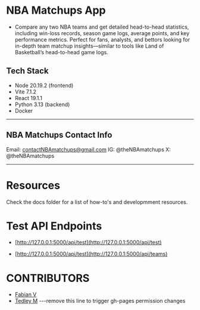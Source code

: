 # NBA Matchups App

- Compare any two NBA teams and get detailed head-to-head statistics, including win-loss records, season game logs, average points, and key performance metrics. Perfect for fans, analysts, and bettors looking for in-depth team matchup insights—similar to tools like Land of Basketball’s head-to-head game logs.

## Tech Stack

- Node 20.19.2 (frontend)
- Vite 7.1.2
- React 19.1.1
- Python 3.13 (backend)
- Docker

---

## NBA Matchups Contact Info

Email: contactNBAmatchups@gmail.com
IG: @theNBAmatchups
X: @theNBAmatchups

---

# Resources

Check the docs folder for a list of how-to's and developmment resources.

# Test API Endpoints

- [http://127.0.0.1:5000/api/test](http://127.0.0.1:5000/api/test)

- [http://127.0.0.1:5000/api/test](http://127.0.0.1:5000/api/teams)

# CONTRIBUTORS

- [Fabian V](website)
- [Tedley M](https://ted.meralus.com)
  ---remove this line to trigger gh-pages permission changes

